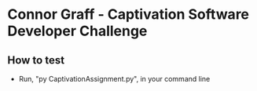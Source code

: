 # Connor Graff - Captivation Software Developer Challenge

## How to test
- Run, "py CaptivationAssignment.py", in your command line
